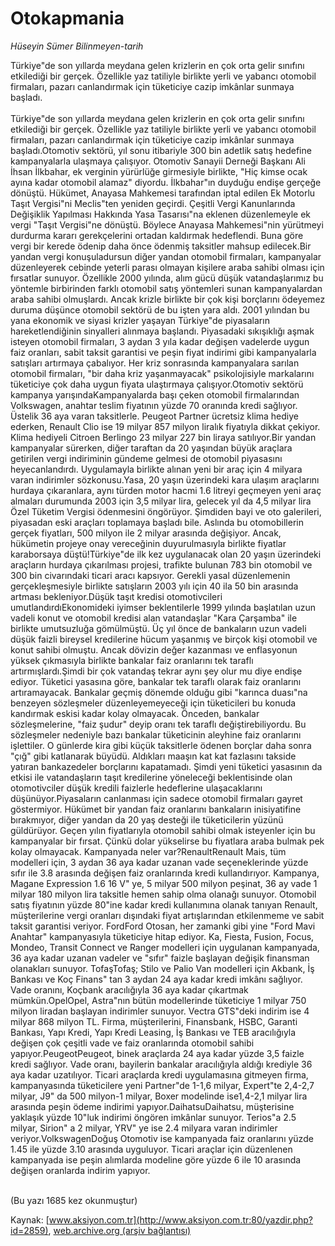 # Otokapmania

*Hüseyin Sümer Bilinmeyen-tarih*

<div>
 <p>
  <font>
   Türkiye"de son yıllarda meydana gelen krizlerin en çok orta gelir sınıfını etkilediği bir gerçek.  Özellikle yaz tatiliyle birlikte yerli ve yabancı otomobil firmaları, pazarı canlandırmak için tüketiciye cazip imkânlar sunmaya başladı.
   <br/>
   <br/>
   Türkiye"de son yıllarda meydana gelen krizlerin en çok orta gelir sınıfını etkilediği bir gerçek.  Özellikle yaz tatiliyle birlikte yerli ve yabancı otomobil firmaları, pazarı canlandırmak için tüketiciye cazip imkânlar sunmaya başladı.Otomotiv sektörü, yıl sonu itibariyle 300 bin adetlik satış hedefine kampanyalarla ulaşmaya çalışıyor. Otomotiv Sanayii Derneği Başkanı Ali İhsan İlkbahar, ek verginin yürürlüğe girmesiyle birlikte, "Hiç kimse ocak ayına kadar otomobil alamaz" diyordu. İlkbahar"ın duyduğu endişe gerçeğe dönüştü. Hükümet, Anayasa Mahkemesi tarafından iptal edilen Ek Motorlu Taşıt Vergisi"ni Meclis"ten yeniden geçirdi. Çeşitli Vergi Kanunlarında Değişiklik Yapılması Hakkında Yasa Tasarısı"na eklenen düzenlemeyle ek vergi "Taşıt Vergisi"ne dönüştü. Böylece Anayasa Mahkemesi"nin yürütmeyi durdurma kararı gerekçelerini ortadan kaldırmak hedeflendi. Buna göre vergi bir kerede ödenip daha önce ödenmiş taksitler mahsup edilecek.Bir yandan vergi konuşuladursun diğer yandan otomobil firmaları, kampanyalar düzenleyerek cebinde yeterli parası olmayan kişilere araba sahibi olması için fırsatlar sunuyor. Özellikle 2000 yılında, alım gücü düşük vatandaşlarımız bu yöntemle birbirinden farklı otomobil satış yöntemleri sunan kampanyalardan araba sahibi olmuşlardı. Ancak krizle birlikte bir çok kişi borçlarını ödeyemez duruma düşünce otomobil sektörü de bu işten yara aldı. 2001 yılından bu yana ekonomik ve siyasi krizler yaşayan Türkiye"de piyasaların hareketlendiğinin sinyalleri alınmaya başlandı. Piyasadaki sıkışıklığı aşmak isteyen otomobil firmaları, 3 aydan 3 yıla kadar değişen vadelerde uygun faiz oranları, sabit taksit garantisi ve peşin fiyat indirimi gibi kampanyalarla satışları artırmaya çabalıyor. Her kriz sonrasında kampanyalara sarılan otomobil firmaları, "bir daha kriz yaşanmayacak" psikolojisiyle markalarını tüketiciye çok daha uygun fiyata ulaştırmaya çalışıyor.Otomotiv sektörü kampanya yarışındaKampanyalarda başı çeken otomobil firmalarından Volkswagen, anahtar teslim fiyatının yüzde 70 oranında kredi sağlıyor. Üstelik 36 aya varan taksitlerle. Peugeot Partner ücretsiz klima hediye ederken, Renault Clio ise 19 milyar 857 milyon liralık fiyatıyla dikkat çekiyor. Klima hediyeli Citroen Berlingo 23 milyar 227 bin liraya satılıyor.Bir yandan kampanyalar sürerken, diğer taraftan da 20 yaşından büyük araçlara getirilen vergi indiriminin gündeme gelmesi de otomobil piyasasını heyecanlandırdı. Uygulamayla birlikte alınan yeni bir araç için 4 milyara varan indirimler sözkonusu.Yasa, 20 yaşın üzerindeki kara ulaşım araçlarını hurdaya çıkaranlara, aynı türden motor hacmi 1.6 litreyi geçmeyen yeni araç almaları durumunda 2003 için 3,5 milyar lira, gelecek yıl da 4,5 milyar lira Özel Tüketim Vergisi ödenmesini öngörüyor. Şimdiden bayi ve oto galerileri, piyasadan eski araçları toplamaya başladı bile. Aslında bu otomobillerin gerçek fiyatları, 500 milyon ile 2 milyar arasında değişiyor. Ancak, hükümetin projeye onay vereceğinin duyurulmasıyla birlikte fiyatlar karaborsaya düştü!Türkiye"de ilk kez uygulanacak olan 20 yaşın üzerindeki araçların hurdaya çıkarılması projesi, trafikte bulunan 783 bin otomobil ve 300 bin civarındaki ticari aracı kapsıyor. Gerekli yasal düzenlemenin gerçekleşmesiyle birlikte satışların 2003 yılı için 40 ila 50 bin arasında artması bekleniyor.Düşük taşıt kredisi otomotivcileri umutlandırdıEkonomideki iyimser beklentilerle 1999 yılında başlatılan uzun vadeli konut ve otomobil kredisi alan vatandaşlar "Kara Çarşamba" ile birlikte umutsuzluğa gömülmüştü. Üç yıl önce de bankaların uzun vadeli düşük faizli bireysel kredilerine hücum yaşanmış ve birçok kişi otomobil ve konut sahibi olmuştu. Ancak dövizin değer kazanması ve enflasyonun yüksek çıkmasıyla birlikte bankalar faiz oranlarını tek taraflı artırmışlardı.Şimdi bir çok vatandaş tekrar aynı şey olur mu diye endişe ediyor. Tüketici yasasına göre, bankalar tek taraflı olarak faiz oranlarını artıramayacak. Bankalar geçmiş dönemde olduğu gibi "karınca duası"na benzeyen sözleşmeler düzenleyemeyeceği için tüketicileri bu konuda kandırmak eskisi kadar kolay olmayacak. Önceden, bankalar sözleşmelerine, "faiz şudur" deyip oranı tek taraflı değiştirebiliyordu. Bu sözleşmeler nedeniyle bazı bankalar tüketicinin aleyhine faiz oranlarını işlettiler. O günlerde kira gibi küçük taksitlerle ödenen borçlar daha sonra "çığ" gibi katlanarak büyüdü. Aldıkları maaşın kat kat fazlasını takside yatıran bankazedeler borçlarını kapatamadı. Şimdi yeni tüketici yasasının da etkisi ile vatandaşların taşıt kredilerine yöneleceği beklentisinde olan otomotivciler düşük kredili faizlerle hedeflerine ulaşacaklarını düşünüyor.Piyasaların canlanması için sadece otomobil firmaları gayret göstermiyor. Hükümet bir yandan faiz oranlarını bankaların inisiyatifine bırakmıyor, diğer yandan da 20 yaş desteği ile tüketicilerin yüzünü güldürüyor. Geçen yılın fiyatlarıyla otomobil sahibi olmak isteyenler için bu kampanyalar bir fırsat. Çünkü dolar yükselirse bu fiyatlara araba bulmak pek kolay olmayacak. Kampanyada neler var?RenaultRenault Mais, tüm modelleri için, 3 aydan 36 aya kadar uzanan vade seçeneklerinde yüzde sıfır ile 3.8 arasında değişen faiz oranlarında kredi kullandırıyor. Kampanya, Magane Expression 1.6 16 V" ye, 5 milyar 500 milyon peşinat, 36 ay vade 1 milyar 180 milyon lira taksitle hemen sahip olma olanağı sunuyor. Otomobil satış fiyatının yüzde 80"ine kadar kredi kullanımına olanak tanıyan Renault, müşterilerine vergi oranları dışındaki fiyat artışlarından etkilenmeme ve sabit taksit garantisi veriyor.                            FordFord Otosan, her zamanki gibi yine "Ford Mavi Anahtar" kampanyasıyla tüketiciye hitap ediyor. Ka, Fiesta, Fusion, Focus, Mondeo, Transit Connect ve Ranger modelleri için uygulanan kampanyada, 36 aya kadar uzanan vadeler ve "sıfır" faizle başlayan değişik finansman olanakları sunuyor. TofaşTofaş; Stilo ve Palio Van modelleri için Akbank, İş Bankası ve Koç Finans" tan 3 aydan 24 aya kadar kredi imkânı sağlıyor. Vade oranını, Koçbank aracılığıyla 36 aya kadar çıkartmak mümkün.OpelOpel, Astra"nın bütün modellerinde tüketiciye 1 milyar 750 milyon liradan başlayan indirimler sunuyor. Vectra GTS"deki indirim ise 4 milyar 868 milyon TL. Firma, müşterilerini, Finansbank, HSBC, Garanti Bankası, Yapı Kredi, Yapı Kredi Leasing, İş Bankası ve TEB aracılığıyla değişen çok çeşitli vade ve faiz oranlarında otomobil sahibi yapıyor.PeugeotPeugeot, binek araçlarda 24 aya kadar yüzde 3,5 faizle kredi sağlıyor. Vade oranı, bayilerin bankalar aracılığıyla aldığı krediyle 36 aya kadar uzatılıyor. Ticari araçlarda kredi uygulamasına gitmeyen firma, kampanyasında tüketicilere yeni Partner"de 1-1,6 milyar, Expert"te 2,4-2,7 milyar, J9" da 500 milyon-1 milyar, Boxer modelinde ise1,4-2,1 milyar lira arasında peşin ödeme indirimi yapıyor.DaihatsuDaihatsu, müşterisine yaklaşık yüzde 10"luk indirimi öngören imkânlar sunuyor. Terios"a 2.5 milyar, Sirion" a 2 milyar, YRV" ye ise 2.4 milyara varan indirimler veriyor.VolkswagenDoğuş Otomotiv ise kampanyada faiz oranlarını yüzde 1.45 ile yüzde 3.10 arasında uyguluyor. Ticari araçlar için düzenlenen kampanyada ise peşin alımlarda modeline göre yüzde 6 ile 10 arasında değişen oranlarda indirim yapıyor.
   <br/>
   <br/>
  </font>
 </p>
 <p>
  <font>
   (Bu yazı 1685 kez okunmuştur)
  </font>
 </p>
</div>


Kaynak: [www.aksiyon.com.tr](http://www.aksiyon.com.tr:80/yazdir.php?id=2859), [web.archive.org (arşiv bağlantısı)](http://web.archive.org/web/20050131053434/http://www.aksiyon.com.tr:80/yazdir.php?id=2859)
